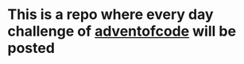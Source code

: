 # This is a repo where every day challenge of [adventofcode](https://adventofcode.com/2023) will be posted
